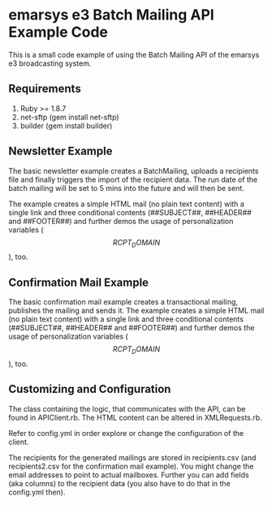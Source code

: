 emarsys e3 Batch Mailing API Example Code
=========================================

This is a small code example of using the Batch Mailing API of the emarsys e3
broadcasting system.

## Requirements ##

1. Ruby >= 1.8.7
2. net-sftp (gem install net-sftp)
3. builder (gem install builder)

## Newsletter Example ##

The basic newsletter example creates a BatchMailing, uploads a recipients file and 
finally triggers the import of the recipient data. The run date of the batch mailing
will be set to 5 mins into the future and will then be sent. 

The example creates a simple HTML mail (no plain text content) with a single link and three conditional contents (##SUBJECT##, ##HEADER## and ##FOOTER##) and further demos the usage of personalization variables ($$RCPT_DOMAIN$$), too.

## Confirmation Mail Example ##

The basic confirmation mail example creates a transactional mailing, publishes the mailing and sends it.
The example creates a simple HTML mail (no plain text content) with a single link and three conditional contents (##SUBJECT##, ##HEADER## and ##FOOTER##) and further demos the usage of personalization variables ($$RCPT_DOMAIN$$), too.


## Customizing and Configuration ##

The class containing the logic, that communicates with the API, can be found in APIClient.rb.
The HTML content can be altered in XMLRequests.rb.

Refer to config.yml in order explore or change the configuration of the client.

The recipients for the generated mailings are stored in recipients.csv (and recipients2.csv for the confirmation mail example).
You might change the email addresses to point to actual mailboxes.
Further you can add fields (aka columns) to the recipient data (you also have to do that in the config.yml then).